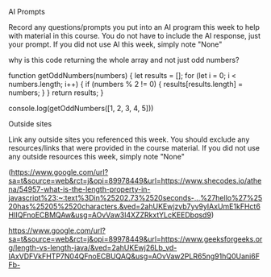AI Prompts

Record any questions/prompts you put into an AI program this week to help with material in this course. You do not have to include the AI response, just your prompt. If you did not use AI this week, simply note "None"

why is this code returning the whole array and not just odd numbers?

function getOddNumbers(numbers) {
    let results = [];
    for (let i = 0; i < numbers.length; i++) {
        if (numbers % 2 != 0) {
            results[results.length] = numbers;
        }
    }
    return results;
}

console.log(getOddNumbers([1, 2, 3, 4, 5]))

Outside sites

Link any outside sites you referenced this week. You should exclude any resources/links that were provided in the course material. If you did not use any outside resources this week, simply note "None"

(https://www.google.com/url?sa=t&source=web&rct=j&opi=89978449&url=https://www.shecodes.io/athena/54957-what-is-the-length-property-in-javascript%23:~:text%3Din%25202.73%2520seconds-,.,%27hello%27%2520has%25205%2520characters.&ved=2ahUKEwjzvb7yv9yIAxUmE1kFHct6HIIQFnoECBMQAw&usg=AOvVaw3l4XZZRkxtYLcKEEDbqsd9)

https://www.google.com/url?sa=t&source=web&rct=j&opi=89978449&url=https://www.geeksforgeeks.org/length-vs-length-java/&ved=2ahUKEwj26Lb_vd-IAxVDFVkFHTP7N04QFnoECBUQAQ&usg=AOvVaw2PLR65ng91hQ0Uani6FFb-